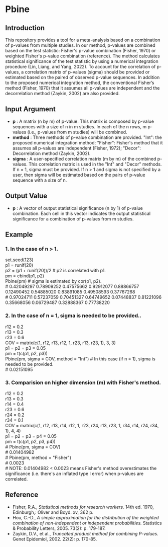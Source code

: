 # Pbine

## Introduction
This repository provides a tool for a meta-analysis based on a combination of p-values from multiple studies. In our method, p-values are combined based on the test statistic: Fisher's p-value combination (Fisher, 1970) or weighted Fisher's p-value combination (reference). The method calculates statistical significance of the test statistic by using a numerical integration procedure (Lin, Liang, and Yang, 2022). To account for the correlation of p-values, a correlation matrix of p-values (sigma) should be provided or estimated based on the paired of observed p-value sequences. In addition to the proposed numerical integration method, the conventional Fisher’s method (Fisher, 1970) that it assumes all p-values are independent and the decorrelation method (Zaykin, 2002) are also provided.

## Input Argument
 - **p** \: A matrix (n by m) of p-value. This matrix is composed by p-value sequences with a size of n in m studies. In each of the n rows, m p-values (i.e., p-values from m studies) will be combined. 
 - **method** \: Three methods of p-value combination are provided. "Int": the proposed numerical integration method; "Fisher": Fisher's method that it assumes all p-values are independent (Fisher, 1972); "Decor": Decorrelation method (Zaykin, 2002).
 - **sigma** \: A user-specified correlation matrix (m by m) of the combined p-values. This correlation matrix is used in the "Int" and "Decor" methods. If n = 1, sigma must be provided. If n > 1 and sigma is not specified by a user, then sigma will be estimated based on the pairs of p-value sequence with a size of n.

## Output Value
 - **p** \: A vector of output statistical significance (n by 1) of p-value combination. Each cell in this vector indicates the output statistical significance for a combination of p-values from m studies.

## Example 
### 1. In the case of n > 1.
set.seed(123) <br />
p1 = runif(20) <br />
p2 = (p1 + runif(20))/2 \# p2 is correlated with p1. <br />
pm = cbind(p1, p2) <br />
Pbine(pm) \# sigma is estimated by cor(p1, p2). <br />
\# 0.42049297 0.78909252 0.47575662 0.92912077 0.88866757 0.12490452 0.54885020 0.83891085 0.49508593 0.37767268  <br />
\# 0.97024711 0.57237059 0.70451327 0.64749652 0.07448837 0.81221096 0.35668056 0.06729487 0.32888367 0.77738220


### 2. In the case of n = 1, sigma is needed to be provided..
r12 = 0.2 <br />
r13 = 0.3 <br />
r23 = 0.6 <br />
COV = matrix(c(1, r12, r13, r12, 1, r23, r13, r23, 1), 3, 3) <br />
p1 = p2 = p3 = 0.05 <br />
pm = t(c(p1, p2, p3)) <br />
Pbine(pm, sigma = COV, method = "Int") \# In this case (if n = 1), sigma is needed to be provided. <br />
\# 0.02151095 <br />

### 3. Comparision on higher dimension (m) with Fisher's method.
r12 = 0.2 <br />
r13 = 0.3 <br />
r14 = 0.4 <br />
r23 = 0.6 <br />
r24 = 0.2 <br />
r34 = 0.1 <br />
COV = matrix(c(1, r12, r13, r14, r12, 1, r23, r24, r13, r23, 1, r34, r14, r24, r34, 1), 4, 4) <br />
p1 = p2 = p3 = p4 = 0.05 <br />
pm = t(c(p1, p2, p3, p4)) <br />
\# Pbine(pm, sigma = COV) <br />
\# 0.01404982 <br />
\# Pbine(pm, method = "Fisher") <br />
\# 0.0023 <br />
\# NOTE: 0.01404982 < 0.0023 means Fisher's method overestimates the significance (i.e. there's an inflated type I error) when p-values are correlated.

## Reference
 - Fisher, R.A., *Statistical methods for research workers.* 14th ed. 1970, Edinburgh,: Oliver and Boyd. xv, 362 p.
 - Hou, C.-D., *A simple approximation for the distribution of the weighted combination of non-independent or independent probabilities.* Statistics & Probability Letters, 2005. 73(2): p. 179-187.
 - Zaykin, D.V., et al., *Truncated product method for combining P-values.* Genet Epidemiol, 2002. 22(2): p. 170-85.



